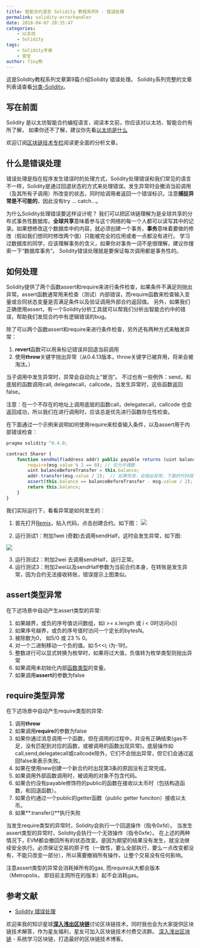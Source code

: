 ```yaml
---
title: 智能合约语言 Solidity 教程系列9 - 错误处理
permalink: solidity-errorhandler
date: 2018-04-07 20:35:47
categories: 
    - 以太坊
    - Solidity
tags:
    - Solidity手册
    - 安全
author: Tiny熊
---
```


这是Solidity教程系列文章第9篇介绍Solidity 错误处理。
Solidity系列完整的文章列表请查看[分类-Solidity](https://learnblockchain.cn/categories/ethereum/Solidity/)。

<!-- more -->
## 写在前面

Solidity 是以太坊智能合约编程语言，阅读本文前，你应该对以太坊、智能合约有所了解，
如果你还不了解，建议你先看[以太坊是什么](https://learnblockchain.cn/2017/11/20/whatiseth/)

欢迎订阅[区块链技术专栏](https://xiaozhuanlan.com/blockchaincore)阅读更全面的分析文章。


## 什么是错误处理

错误处理是指在程序发生错误时的处理方式，Solidity处理错误和我们常见的语言不一样，Solidity是通过回退状态的方式来处理错误。发生异常时会撤消当前调用（及其所有子调用）所改变的状态，同时给调用者返回一个错误标识。注意**捕捉异常是不可能的**，因此没有try ... catch...。

为什么Solidity处理错误要这样设计呢？
我们可以把区块链理解为是全球共享的分布式事务性数据库。**全球共享**意味着参与这个网络的每一个人都可以读写其中的记录。如果想修改这个数据库中的内容，就必须创建一个事务，**事务**意味着要做的修改（假如我们想同时修改两个值）只能被完全的应用或者一点都没有进行。
学习过数据库的同学，应该理解事务的含义，如果你对事务一词不是很理解，建议你搜索一下“数据库事务“。
Solidity错误处理就是要保证每次调用都是事务性的。


## 如何处理

Solidity提供了两个函数assert和require来进行条件检查，如果条件不满足则抛出异常。assert函数通常用来检查（测试）内部错误，而require函数来检查输入变量或合同状态变量是否满足条件以及验证调用外部合约返回值。
另外，如果我们正确使用assert，有一个Solidity分析工具就可以帮我们分析出智能合约中的错误，帮助我们发现合约中有逻辑错误的bug。


除了可以两个函数assert和require来进行条件检查，另外还有两种方式来触发异常：

1. **revert**函数可以用来标记错误并回退当前调用
2. 使用**throw**关键字抛出异常（从0.4.13版本，throw关键字已被弃用，将来会被淘汰。）

当子调用中发生异常时，异常会自动向上“冒泡”。 不过也有一些例外：send，和底层的函数调用call, delegatecall，callcode，当发生异常时，这些函数返回false。

注意：在一个不存在的地址上调用底层的函数call，delegatecall，callcode 也会返回成功，所以我们在进行调用时，应该总是优先进行函数存在性检查。


在下面通过一个示例来说明如何使用require来检查输入条件，以及assert用于内部错误检查：

```js
pragma solidity ^0.4.0;

contract Sharer {
    function sendHalf(address addr) public payable returns (uint balance) {
        require(msg.value % 2 == 0); // 仅允许偶数
        uint balanceBeforeTransfer = this.balance;
        addr.transfer(msg.value / 2);  // 如果失败，会抛出异常，下面的代码就不是执行
        assert(this.balance == balanceBeforeTransfer - msg.value / 2);
        return this.balance;
    }
}
```

我们实际运行下，看看异常是如何发生的：

1. 首先打开[Remix](https://remix.ethereum.org)，贴入代码，点击创建合约。如下图：
![](https://img.learnblockchain.cn/2018/solidity_error1.jpg!wl)

2. 运行测试1：附加1wei (奇数)去调用sendHalf，这时会发生异常，如下图:

![](https://img.learnblockchain.cn/2018/solidity_error2.jpg!wl)

3. 运行测试2：附加2wei 去调用sendHalf，运行正常。
4. 运行测试3：附加2wei以及sendHalf参数为当前合约本身，在转账是发生异常，因为合约无法接收转账，错误提示上图类似。


## assert类型异常

在下述场景中自动产生assert类型的异常:

1. 如果越界，或负的序号值访问数组，如i >= x.length 或 i < 0时访问x[i]
2. 如果序号越界，或负的序号值时访问一个定长的bytesN。
3. 被除数为0， 如5/0 或 23 % 0。
4. 对一个二进制移动一个负的值。如:5<<i; i为-1时。
5. 整数进行可以显式转换为枚举时，如果将过大值，负值转为枚举类型则抛出异常
6. 如果调用未初始化内部[函数类型](https://learnblockchain.cn/2017/12/12/solidity_func/)的变量。
7. 如果调用**assert**的参数为false

## require类型异常

在下述场景中自动产生require类型的异常:

1. 调用**throw**
2. 如果调用**require**的参数为false
3. 如果你通过消息调用一个函数，但在调用的过程中，并没有正确结束(gas不足，没有匹配到对应的函数，或被调用的函数出现异常)。底层操作如call,send,delegatecall或callcode除外，它们不会抛出异常，但它们会通过返回false来表示失败。
4. 如果在使用new创建一个新合约时出现第3条的原因没有正常完成。
5. 如果调用外部函数调用时，被调用的对象不包含代码。
6. 如果合约没有payable修饰符的public的函数在接收以太币时（包括构造函数，和回退函数）。
7. 如果合约通过一个public的getter函数（public getter funciton）接收以太币。
8. 如果**.transfer()**执行失败

当发生require类型的异常时，Solidity会执行一个回退操作（指令0xfd）。
当发生assert类型的异常时，Solidity会执行一个无效操作（指令0xfe）。
在上述的两种情况下，EVM都会撤回所有的状态改变。是因为期望的结果没有发生，就没法继续安全执行。必须保证交易的原子性（一致性，要么全部执行，要么一点改变都没有，不能只改变一部分），所以需要撤销所有操作，让整个交易没有任何影响。

注意assert类型的异常会消耗掉所有的gas, 而require从大都会版本（Metropolis， 即目前主网所在的版本）起不会消耗gas。

## 参考文献
* [Solidity 错误处理](https://solidity.readthedocs.io/en/v0.4.21/control-structures.html#error-handling-assert-require-revert-and-exceptions)

欢迎来我的知识星球[**深入浅出区块链**](https://learnblockchain.cn/images/zsxq.png)讨论区块链技术，同时我也会为大家提供区块链技术解答，作为星友福利，星友可加入区块链技术付费交流群。
[深入浅出区块链](https://learnblockchain.cn/) - 系统学习区块链，打造最好的区块链技术博客。





